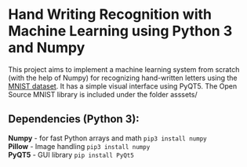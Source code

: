 # Hand Writing Recognition with Machine Learning using Python 3 and Numpy
This project aims to implement a machine learning system from scratch (with the help of Numpy) for recognizing hand-written letters using the [MNIST dataset](http://yann.lecun.com/exdb/mnist/).
It has a simple visual interface using PyQT5. The Open Source MNIST library is included under the folder asssets/  

## Dependencies (Python 3):  
**Numpy** - for fast Python arrays and math `pip3 install numpy`  
**Pillow** - Image handling `pip3 install numpy`  
**PyQT5** - GUI library `pip install PyQt5`

